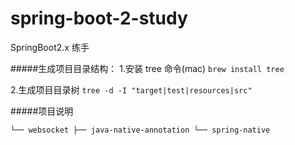 # spring-boot-2-study
SpringBoot2.x 练手

#####生成项目目录结构：
1.安装 tree 命令(mac)
`brew install tree`

2.生成项目目录树
`tree -d -I "target|test|resources|src"`


#####项目说明

`└── websocket
     ├── java-native-annotation
     └── spring-native
`